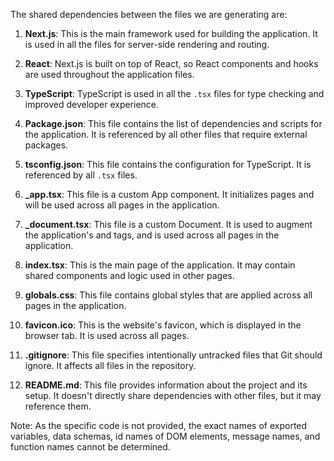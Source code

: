 The shared dependencies between the files we are generating are:

1. **Next.js**: This is the main framework used for building the application. It is used in all the files for server-side rendering and routing.

2. **React**: Next.js is built on top of React, so React components and hooks are used throughout the application files.

3. **TypeScript**: TypeScript is used in all the `.tsx` files for type checking and improved developer experience.

4. **Package.json**: This file contains the list of dependencies and scripts for the application. It is referenced by all other files that require external packages.

5. **tsconfig.json**: This file contains the configuration for TypeScript. It is referenced by all `.tsx` files.

6. **_app.tsx**: This file is a custom App component. It initializes pages and will be used across all pages in the application.

7. **_document.tsx**: This file is a custom Document. It is used to augment the application's <html> and <body> tags, and is used across all pages in the application.

8. **index.tsx**: This is the main page of the application. It may contain shared components and logic used in other pages.

9. **globals.css**: This file contains global styles that are applied across all pages in the application.

10. **favicon.ico**: This is the website's favicon, which is displayed in the browser tab. It is used across all pages.

11. **.gitignore**: This file specifies intentionally untracked files that Git should ignore. It affects all files in the repository.

12. **README.md**: This file provides information about the project and its setup. It doesn't directly share dependencies with other files, but it may reference them.

Note: As the specific code is not provided, the exact names of exported variables, data schemas, id names of DOM elements, message names, and function names cannot be determined.